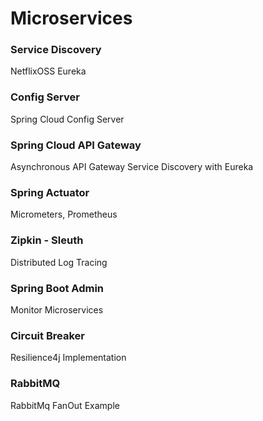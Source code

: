 # Microservices

### Service Discovery
NetflixOSS Eureka

### Config Server
Spring Cloud Config Server

### Spring Cloud API Gateway
Asynchronous API Gateway
Service Discovery with Eureka

### Spring Actuator
Micrometers, Prometheus 

### Zipkin - Sleuth
Distributed Log Tracing

### Spring Boot Admin
Monitor Microservices

### Circuit Breaker
Resilience4j Implementation

### RabbitMQ
RabbitMq FanOut Example 